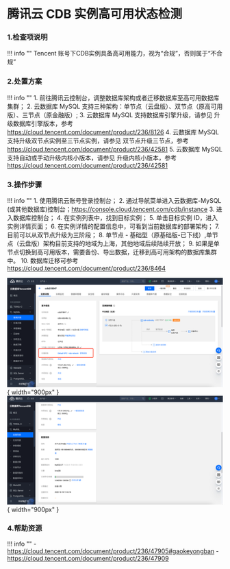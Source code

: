 # 腾讯云 CDB 实例高可用状态检测

### 1.检查项说明
!!! info ""
    Tencent 账号下CDB实例具备高可用能力，视为“合规”，否则属于“不合规”

### 2.处置方案
!!! info ""
    1. 前往腾讯云控制台，调整数据库架构或者迁移数据库至高可用数据库集群；
    2. 云数据库 MySQL 支持三种架构：单节点（云盘版）、双节点（原高可用版）、三节点（原金融版）;
    3. 云数据库 MySQL 支持数据库引擎升级，请参见 升级数据库引擎版本，参考 https://cloud.tencent.com/document/product/236/8126 
    4. 云数据库 MySQL 支持升级双节点实例至三节点实例，请参见 双节点升级三节点，参考 https://cloud.tencent.com/document/product/236/42581
    5. 云数据库 MySQL 支持自动或手动升级内核小版本，请参见 升级内核小版本，参考 https://cloud.tencent.com/document/product/236/42581

### 3.操作步骤
!!! info ""
    1. 使用腾讯云账号登录控制台；
    2. 通过导航菜单进入云数据库-MySQL (或其他数据库)控制台；https://console.cloud.tencent.com/cdb/instance
    3. 进入数据库控制台；
    4. 在实例列表中，找到目标实例；
    5. 单击目标实例 ID，进入实例详情页面；
    6. 在实例详情的配置信息中，可看到当前数据库的部署架构；
    7. 目前可以从双节点升级为三阶段；
    8. 单节点 - 基础型（原基础版-已下线）,单节点（云盘版）架构目前支持的地域为上海，其他地域后续陆续开放；
    9. 如果是单节点切换到高可用版本，需要备份、导出数据，迁移到高可用架构的数据库集群中。
    10. 数据库迁移可参考 https://cloud.tencent.com/document/product/236/8464


![处置方案-查看当前网络类型](../../img/suggest/tencent/cdb-mysql-instance.png){ width="900px" }
![处置方案-切户当前网络类型](../../img/suggest/tencent/cdb-mysql-ha-status.png){ width="900px" }


### 4.帮助资源
!!! info ""
    - https://cloud.tencent.com/document/product/236/47905#gaokeyongban
    - https://cloud.tencent.com/document/product/236/47909